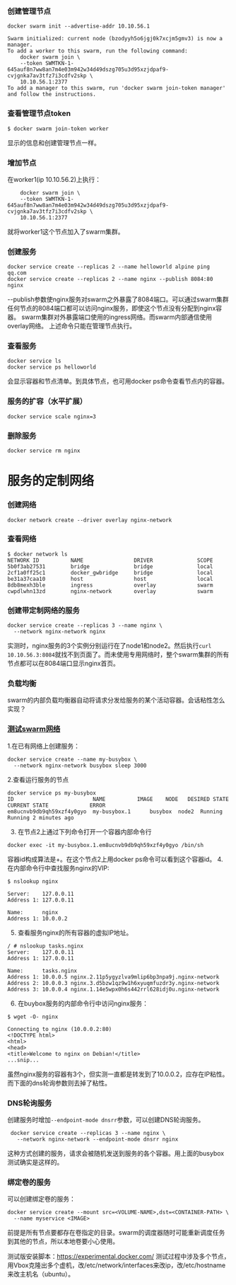 ### 创建管理节点
```
docker swarm init --advertise-addr 10.10.56.1

Swarm initialized: current node (bzodyyh5o6jgj0k7xcjm5gmv3) is now a manager.
To add a worker to this swarm, run the following command:
    docker swarm join \
    --token SWMTKN-1-645auf8n7ww8an7m4e03m942w34d49dszg705u3d95xzjdpaf9-cvjgnka7av3tfz7i3cdfv2skp \
    10.10.56.1:2377
To add a manager to this swarm, run 'docker swarm join-token manager' and follow the instructions.
```
### 查看管理节点token
```
$ docker swarm join-token worker
```
显示的信息和创建管理节点一样。

### 增加节点
在worker1(ip 10.10.56.2)上执行：
```
    docker swarm join \
    --token SWMTKN-1-645auf8n7ww8an7m4e03m942w34d49dszg705u3d95xzjdpaf9-cvjgnka7av3tfz7i3cdfv2skp \
    10.10.56.1:2377
```
就将worker1这个节点加入了swarm集群。
### 创建服务
```
docker service create --replicas 2 --name helloworld alpine ping qq.com
docker service create --replicas 2 --name nginx --publish 8084:80 nginx
```
--publish参数使nginx服务对swarm之外暴露了8084端口。可以通过swarm集群任何节点的8084端口都可以访问nginx服务，即使这个节点没有分配到nginx容器。
swarm集群对外暴露端口使用的ingress网络。而swarm内部通信使用overlay网络。
上述命令只能在管理节点执行。
### 查看服务
```
docker service ls
docker service ps helloworld
```
会显示容器和节点清单。到具体节点，也可用docker ps命令查看节点内的容器。
### 服务的扩容（水平扩展）
```
docker service scale nginx=3
```
### 删除服务
```
docker service rm nginx
```

# 服务的定制网络

### 创建网络
```
docker network create --driver overlay nginx-network
```
### 查看网络
```
$ docker network ls
NETWORK ID          NAME                DRIVER              SCOPE
5b0f3ab27531        bridge              bridge              local
2cf1a0ff25c1        docker_gwbridge     bridge              local
be31a37caa10        host                host                local
8db8mexh3ble        ingress             overlay             swarm
cwpdlwhn13zd        nginx-network       overlay             swarm
```
### 创建带定制网络的服务
```
docker service create --replicas 3 --name nginx \
  --network nginx-network nginx
```
实测时，nginx服务的3个实例分别运行在了node1和node2。然后执行```curl 10.10.56.3:8084```就找不到页面了。而未使用专用网络时，整个swarm集群的所有节点都可以在8084端口显示nginx首页。

### 负载均衡
swarm的内部负载均衡器自动将请求分发给服务的某个活动容器。会话粘性怎么实现？

### [测试swarm网络](https://github.com/docker/docker/blob/master/docs/swarm/networking.md)
1.在已有网络上创建服务：
```
docker service create --name my-busybox \
  --network nginx-network busybox sleep 3000
```
2.查看运行服务的节点
```
docker service ps my-busybox
ID                         NAME          IMAGE    NODE   DESIRED STATE  CURRENT STATE             ERROR
em8ucnvb9db9qh59xzf4y0gyo  my-busybox.1      busybox  node2  Running        Running 2 minutes ago
```
3. 在节点2上通过下列命令打开一个容器内部命令行
```
docker exec -it my-busybox.1.em8ucnvb9db9qh59xzf4y0gyo /bin/sh
```
容器id构成算法是<TASK-NAME>+<ID>。在这个节点2上用docker ps命令可以看到这个容器id。
4. 在内部命令行中查找服务nginx的VIP:
```
$ nslookup nginx

Server:    127.0.0.11
Address 1: 127.0.0.11

Name:      nginx
Address 1: 10.0.0.2
```
5. 查看服务nginx的所有容器的虚拟IP地址。
```
/ # nslookup tasks.nginx
Server:    127.0.0.11
Address 1: 127.0.0.11

Name:      tasks.nginx
Address 1: 10.0.0.5 nginx.2.11p5ygyzlva9mlip6bp3npa9j.nginx-network
Address 2: 10.0.0.3 nginx.3.d5bzw1qz9w1h6xyuqmfuzdr3y.nginx-network
Address 3: 10.0.0.4 nginx.1.14e5wpx0h6s442rrl628idj0u.nginx-network
```
6. 在buybox服务的内部命令行中访问nginx服务：
```
$ wget -O- nginx

Connecting to nginx (10.0.0.2:80)
<!DOCTYPE html>
<html>
<head>
<title>Welcome to nginx on Debian!</title>
...snip...
```
虽然nginx服务的容器有3个，但实测一直都是转发到了10.0.0.2，应存在IP粘性。而下面的dns轮询参数则去掉了粘性。

### DNS轮询服务
创建服务时增加```--endpoint-mode dnsrr```参数，可以创建DNS轮询服务。
```
 docker service create --replicas 3 --name nginx \
   --network nginx-network --endpoint-mode dnsrr nginx
```
这种方式创建的服务，请求会被随机发送到服务的各个容器。用上面的busybox测试确实是这样的。

### 绑定卷的服务
可以创建绑定卷的服务：
```
docker service create --mount src=<VOLUME-NAME>,dst=<CONTAINER-PATH> \
  --name myservice <IMAGE>
```
前提是所有节点要都存在卷指定的目录。swarm的调度器随时可能重新调度任务到其他的节点，所以本地卷要小心使用。

测试版安装脚本：https://experimental.docker.com/
测试过程中涉及多个节点，用Vbox克隆出多个虚机，改/etc/network/interfaces来改ip，改/etc/hostname来改主机名（ubuntu）。